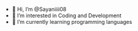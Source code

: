- 👋 Hi, I’m @Sayaniiii08
- 👀 I’m interested in Coding and Development
- 🌱 I’m currently learning programming languages


<!---
Sayaniiii08/Sayaniiii08 is a ✨ special ✨ repository because its `README.md` (this file) appears on your GitHub profile.
You can click the Preview link to take a look at your changes.
--->

